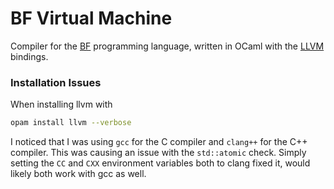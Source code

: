 # BF Virtual Machine

Compiler for the [BF](https://en.wikipedia.org/wiki/Brainfuck) programming language, written in OCaml with the [LLVM](https://ocaml.org/p/llvm/latest/doc/index.html) bindings.

### Installation Issues
When installing llvm with
```bash
opam install llvm --verbose
```
I noticed that I was using `gcc` for the C compiler and `clang++` for the C++ compiler. This was causing an issue with the `std::atomic` check. Simply setting the `CC` and `CXX` environment variables both to clang fixed it, would likely both work with gcc as well. 